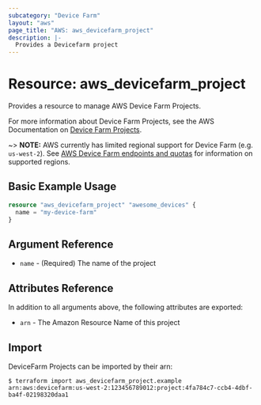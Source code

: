 ```yaml
---
subcategory: "Device Farm"
layout: "aws"
page_title: "AWS: aws_devicefarm_project"
description: |-
  Provides a Devicefarm project
---
```


# Resource: aws_devicefarm_project

Provides a resource to manage AWS Device Farm Projects.

For more information about Device Farm Projects, see the AWS Documentation on
[Device Farm Projects][aws-get-project].

~> **NOTE:** AWS currently has limited regional support for Device Farm (e.g. `us-west-2`). See [AWS Device Farm endpoints and quotas](https://docs.aws.amazon.com/general/latest/gr/devicefarm.html) for information on supported regions.

## Basic Example Usage


```terraform
resource "aws_devicefarm_project" "awesome_devices" {
  name = "my-device-farm"
}
```

## Argument Reference

* `name` - (Required) The name of the project

## Attributes Reference

In addition to all arguments above, the following attributes are exported:

* `arn` - The Amazon Resource Name of this project

[aws-get-project]: http://docs.aws.amazon.com/devicefarm/latest/APIReference/API_GetProject.html

## Import

DeviceFarm Projects can be imported by their arn:

```
$ terraform import aws_devicefarm_project.example arn:aws:devicefarm:us-west-2:123456789012:project:4fa784c7-ccb4-4dbf-ba4f-02198320daa1
```
